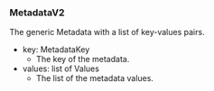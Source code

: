 ### MetadataV2
The generic Metadata with a list of key-values pairs.

- key: MetadataKey
  - The key of the metadata.
- values: list of Values
  - The list of the metadata values.
